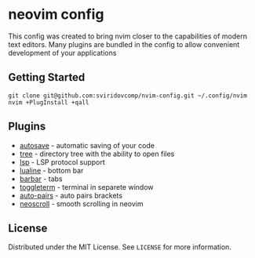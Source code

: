# neovim config

This config was created to bring nvim closer to the capabilities of modern text editors. Many plugins are bundled in the config to allow convenient development of your applications

## Getting Started

```shell
git clone git@github.com:sviridovcomp/nvim-config.git ~/.config/nvim
nvim +PlugInstall +qall
```

## Plugins

- [autosave](https://github.com/Pocco81/AutoSave.nvim) - automatic saving of your code
- [tree](https://github.com/kyazdani42/nvim-tree.lua) - directory tree with the ability to open files
- [lsp](https://github.com/neovim/nvim-lspconfig) - LSP protocol support
- [lualine](https://github.com/nvim-lualine/lualine.nvim) - bottom bar
- [barbar](https://github.com/romgrk/barbar.nvim.git) - tabs
- [toggleterm](https://github.com/akinsho/toggleterm.nvim) - terminal in separete window
- [auto-pairs](https://github.com/jiangmiao/auto-pairs) - auto pairs brackets
- [neoscroll](https://github.com/karb94/neoscroll.nvim) - smooth scrolling in neovim
## License

Distributed under the MIT License. See `LICENSE` for more information.


